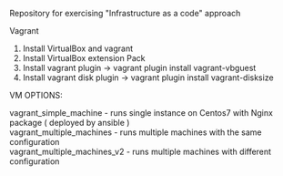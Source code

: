 Repository for exercising "Infrastructure as a code" approach

Vagrant
1. Install VirtualBox and vagrant
2. Install VirtualBox extension Pack
3. Install vagrant plugin ->  vagrant plugin install vagrant-vbguest
4. Install vagrant disk plugin -> vagrant plugin install vagrant-disksize




VM OPTIONS:

vagrant_simple_machine - runs single instance on Centos7 with Nginx package ( deployed by ansible )   
vagrant_multiple_machines - runs multiple machines with the same configuration   
vagrant_multiple_machines_v2 - runs multiple machines with different configuration
